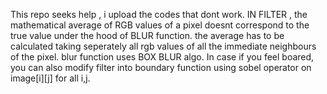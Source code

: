 This repo seeks help , i upload the codes that dont work.
IN FILTER , the mathematical average of RGB values of a pixel doesnt correspond to the true value under the hood of BLUR  function. the average has to be calculated taking seperately all rgb values of all the immediate neighbours of the pixel.
blur function uses BOX BLUR algo. 
In case if you feel boared, you can also modify filter into boundary function using sobel operator on image[i][j] for all i,j.
